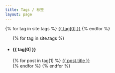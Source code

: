 ```yaml
---
title: Tags / 标签
layout: page
---
```


<div id='tag_cloud' class='container'>
{% for tag in site.tags %}
<a href="#{{ tag[0] }}" title="{{ tag[0] }}" rel="{{ tag[1].size }}">{{ tag[0] }}</a>
{% endfor %}
</div>

<ul class="nav-unstyled">
{% for tag in site.tags %}
  <li class="" id="{{ tag[0] }}"><h4>{{ tag[0] }}</h4></li></hr>
{% for post in tag[1] %}
  <a href="{{ post.url }}" title="{{ post.title }}">{{ post.title }}</a><br>
{% endfor %}
{% endfor %}
</ul>

<script src="/static/javascript/jquery.tagcloud.js" type="text/javascript" charset="utf-8"></script> 
<script language="javascript">
$.fn.tagcloud.defaults = {
    size: {start: 1, end: 1, unit: 'em'},
      color: {start: '#f8e0e6', end: '#ff3333'}
};

$(function () {
    $('#tag_cloud a').tagcloud();
});
</script>